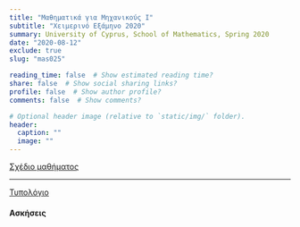 ```yaml
---
title: "Μαθηματικά για Μηχανικούς Ι"
subtitle: "Χειμερινό Εξάμηνο 2020"
summary: University of Cyprus, School of Mathematics, Spring 2020
date: "2020-08-12"
exclude: true
slug: "mas025"

reading_time: false  # Show estimated reading time?
share: false  # Show social sharing links?
profile: false  # Show author profile?
comments: false  # Show comments?

# Optional header image (relative to `static/img/` folder).
header:
  caption: ""
  image: ""
---
```


[Σχέδιο μαθήματος]()

---

[Τυπολόγιο]()

#### Ασκήσεις
